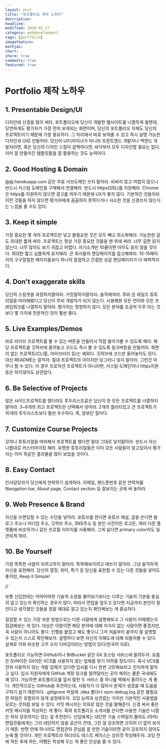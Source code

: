 ```yaml
---
layout: post
title: "포트폴리오 제작 노하우"
description:
headline:
modified: 2020-02-17
category: webdevelopment
tags: [portfolio]
imagefeature:
mathjax:
chart:
share: true
comments: true
featured: true
---
```


# Portfolio 제작 노하우

## 1. Presentable Design/UI

디자인에 신경을 많이 써라.
포트폴리오에 당신이 개발한 웹사이트를 나열하게 될텐데, 당연하게도 평가자가 가장 먼저 보게되는 화면이며, 당신의 포트폴리오 자체도 당신의 프로젝트이기 때문에 가장 중요하다.
그 자리에서 바로 보여줄 수 있고 즉시 설명 가능한 디자인과 UI로 만들어라.
당신이 UI디자이너가 아니라 프론트엔드 개발자나 백엔드 개발자라면, 혹은 당신의 디자인 스킬이 끔찍하다면, 바닥부터 모두 디자인할 필요는 없다. 이미 잘 만들어진 템플릿들을 잘 활용하는 것도 능력이다.

## 2. Good Hosting & Domain

@@.herokuapp.com 같은 무료 서브도메인 쓰지 말아라. 비싸지 않고 어렵지 않으니 반드시 커스텀 도메인을 구매해서 연결해라.
반드시 https(SSL)를 지원해라. Chrome은 https를 지원하지 않으면 경고를 띄우기 때문에 UX가 좋지 않다.
기본적인 것들이라 이런 것들을 하지 않으면 평가자에게 꼼꼼하지 못하다거나 사소한 것을 신경쓰지 않는다는 느낌을 줄 수도 있다.

## 3. Keep it simple

가장 중요한 몇 개의 프로젝트만 넣고 불필요한 것은 모두 빼고 최소화해라. 가능한한 글도 최대한 짧게 써라.
프로젝트는 항상 가장 중요한 것들을 맨 위에 써라. 너무 길면 읽지 않는다. 너무 많아도 보기 귀찮고 어렵다. 자기소개만 10줄이면 아무도 읽지 않을 것이다. 최대한 짧고 심플하게 유지해라.
큰 회사들의 랜딩페이지를 참고해봐라. 10-15페이지의 구구절절한 페이지들보다 하나의 깔끔하고 간결한 싱글 랜딩페이지가 더 매력적이다.

## 4. Don't exaggerate skills

당신의 스킬셋을 과장하지말아라. 거짓말하지말아라. 솔직해져라.
루비 온 레일즈 튜토리얼을 따라해봤다고 당신이 루비 개발자가 되지 않는다.
사용해본 모든 언어와 모든 프레임워크를 나열하지 말아라. 평가자는 멍청하지 않다.
모든 분야를 조금씩 두루 아는 것보다 몇 가지에 전문적인 것이 훨씬 좋다.

## 5. Live Examples/Demos

바로 라이브 프로젝트를 볼 수 있는 버튼을 만들어서 직접 들어가볼 수 있도록 해라.
해당 프로젝트를 깃허브에 올려놓고 코드도 즉시 볼 수 있도록 링크버튼을 만들어라.
화면이 없는 프로젝트(CLI툴, 라이브러리 등)는 예외다. 깃허브에 코드만 올려놓아도 된다. 대신 README는 잘적자.
절대 프로젝트의 이미지만 덩그러니 넣지 말아라. 그런건 아무나 할 수 있다.
이 경우 프로덕션 프로젝트가 아니라면, 커스텀 도메인이나 https지원 등은 하지않아도 상관없다.

## 6. Be Selective of Projects

많은 사이드프로젝트를 했더라도 투두리스트같은 당신이 한 모든 프로젝트를 나열하지 말아라.
3~6개의 최고 프로젝트만 선택해서 넣어라. 2개의 퀄리티있고 큰 프로젝트가 10개의 투두리스트보다 훨씬 우수하다.
즉, 양보단 질이다.

## 7. Customize Course Projects

강의나 튜토리얼을 따라해서 프로젝트를 했다면 절대 그대로 넣지말아라. 반드시 자신 나름대로 커스터마이징 해라.
유명한 튜토리얼들은 이미 모든 사람들이 알고있어서 평가자는 이미 똑같은 결과물을 많이 보았을 것이다.

## 8. Easy Contact

인사담당자가 당신에게 연락하기 쉽게하라.
이메일, 핸드폰번호 같은 연락처를 Navigation bar, About page, Contact section 등 잘보이는 곳에 써 놓아라.

## 9. Web Presence & Brand

자신을 브랜딩할 수 있는 수단을 넣어라.
유튜브를 한다면 유튜브 채널, 글을 쓴다면 블로그 주소나 미디엄 주소, 깃허브 주소, SNS주소 등
본인 사진이든 로고든, 여러 다른 플랫폼에 비슷하거나 같은 프로필 이미지를 사용해라. 그게 싫다면 primary color라도 일관되게 하라.

## 10. Be Yourself

가장 똑똑한 사람이 되려고하지 말아라. 똑똑해보이려고 애쓰지 말아라.
그냥 솔직하게 자신을 표현해라.
당신의 열정, 취미, 특기 등 당신을 표현할 수 있는 다른 것들을 넣어도 좋지만, Keep it Simple!

//

보통 신입한테는 어마어마한 기술적 소양을 물어보기보다는 다루는 기술의 기본을 충실히 알고 있는지 확인하는 경우가 많다. 따라서 면접을 앞두고 있다면 지금까지 본인이 잘 안다고 생각했던 것들을 정말 제대로 알고 있는지 확인해보는 게 중요하다.

점검할 수 있는 가장 쉬운 방법으로는 다른 사람에게 설명해보고 그 사람이 이해했는지 점검해보는 게 있다. 대상은 이왕이면 해당 분야에 대해 지식이 없는 사람이면 좋겠지만, 꼭 사람이 아니어도 좋다. 인형을 붙잡고 해도 좋으니 그저 처음부터 끝까지 잘 설명할 수 있는지 스스로 확인해보자. 설명하다 보면 자신의 이해도에 대해 되돌아볼 수 있다. 실제로 이와 비슷한 고무 오리 디버깅이라는 방법이 있다(한국어 자료).

포트폴리오
가능하면 GitHub이나 BitBucket 같은 Git 호스팅 서비스에 올려두자.
요즘은 SVN이든 Git이든 VCS를 사용하지 않는 업체를 찾기 어려울 정도이다. 혹시 VCS를 전혀 사용하지 않는 개발 업체가 있다면 입사를 다시 한번 고민해보라고 진지하게 말하고 싶다. 입사 지원자에게 GitHub 계정 링크를 알려달라는 곳이 해외는 물론 국내에도 꽤 있다. 가능하면 포트폴리오를 앞서 말한 두 서비스 중 하나를 택해서 올려두는 게 좋다. 개인적으로는 GitHub을 추천하는데, 사용자가 더 많아서 문제가 생겼을 때 도움을 구하기 쉽기 때문이다.
.gitignore 파일에 .idea 폴더나 npm-debug.log 같은 불필요한 파일은 포함되지 않게 설정해두자. 코딩 능력과 상관없는 거지만 기본적인 사용법을 모르는 것처럼 보일 수 있다.
커밋 메시지는 의외로 많은 것을 말해준다. 신경 써서 좋은 커밋 메시지를 작성하는 게 좋다.
혹여 포트폴리오 소개서를 쓴다면 사용한 기술은 나열은 하되 강조하지는 않는 걸 추천한다. 신입에게는 대단한 기술 스택일지 몰라도 (아마) 면접관들에게는 그리 대단하지 않을 공산이 큰데, 그런 걸 강조하면 오히려 더 없어 보이기 때문. 반면 만에 하나라도 면접관의 관심을 끌 만한 기술이라면 굳이 강조하지 않아도 눈에 띌 것이다.
개인 프로젝트라 하더라도 테스트 케이스는 성의껏 작성해두자. 코딩 전에 하든 후에 하든, 어쨌든 작성해 두는 게 좋은 인상을 줄 수 있다.
